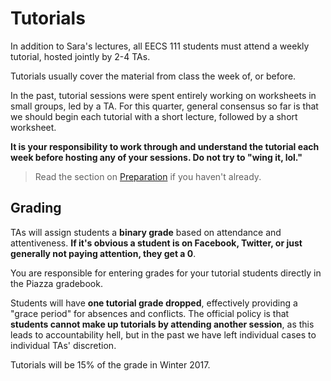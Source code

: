 # Tutorials

In addition to Sara's lectures, all EECS 111 students must attend a weekly tutorial, hosted jointly by 2-4 TAs.

Tutorials usually cover the material from class the week of, or before.

In the past, tutorial sessions were spent entirely working on worksheets in small groups, led by a TA. For this quarter, general consensus so far is that we should begin each tutorial with a short lecture, followed by a short worksheet.

**It is your responsibility to work through and understand the tutorial each week before hosting any of your sessions. Do not try to "wing it, lol."**

> Read the section on [Preparation](./Overview.html#preparation) if you haven't already.

## <a name="grading"></a> Grading

TAs will assign students a **binary grade** based on attendance and attentiveness. **If it's obvious a student is on Facebook, Twitter, or just generally not paying attention, they get a 0**.

You are responsible for entering grades for your tutorial students directly in the Piazza gradebook.

Students will have **one tutorial grade dropped**, effectively providing a "grace period" for absences and conflicts. The official policy is that **students cannot make up tutorials by attending another session**, as this leads to accountability hell, but in the past we have left individual cases to individual TAs' discretion.

Tutorials will be 15% of the grade in Winter 2017. 
